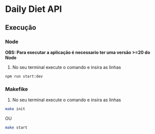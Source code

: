 # Daily Diet API

## Execução

### Node

**OBS: Para executar a aplicação é necessario ter uma versão >=20 do Node**

1. No seu terminal execute o comando e insira as linhas
```bash
npm run start:dev
```

### Makefike

1. No seu terminal execute o comando e insira as linhas
```bash
make init 
```
OU

```bash
make start 
```